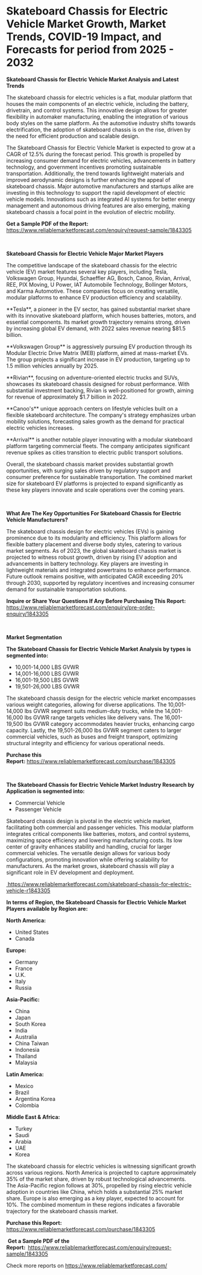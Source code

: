 <p><h1>Skateboard Chassis for Electric Vehicle Market Growth, Market Trends, COVID-19 Impact, and Forecasts for period from 2025 - 2032</h1></p><p><strong>Skateboard Chassis for Electric Vehicle Market Analysis and Latest Trends</strong></p>
<p><p>The skateboard chassis for electric vehicles is a flat, modular platform that houses the main components of an electric vehicle, including the battery, drivetrain, and control systems. This innovative design allows for greater flexibility in automaker manufacturing, enabling the integration of various body styles on the same platform. As the automotive industry shifts towards electrification, the adoption of skateboard chassis is on the rise, driven by the need for efficient production and scalable design.</p><p>The Skateboard Chassis for Electric Vehicle Market is expected to grow at a CAGR of 12.5% during the forecast period. This growth is propelled by increasing consumer demand for electric vehicles, advancements in battery technology, and government incentives promoting sustainable transportation. Additionally, the trend towards lightweight materials and improved aerodynamic designs is further enhancing the appeal of skateboard chassis. Major automotive manufacturers and startups alike are investing in this technology to support the rapid development of electric vehicle models. Innovations such as integrated AI systems for better energy management and autonomous driving features are also emerging, making skateboard chassis a focal point in the evolution of electric mobility.</p></p>
<p><strong>Get a Sample PDF of the Report:&nbsp;</strong> <a href="https://www.reliablemarketforecast.com/enquiry/request-sample/1843305?utm_campaign=2300&utm_medium=2&utm_source=Github&utm_content=ia&utm_term=31032025&utm_id=skateboard-chassis-for-electric-vehicle">https://www.reliablemarketforecast.com/enquiry/request-sample/1843305</a></p>
<p>&nbsp;</p>
<p><strong>Skateboard Chassis for Electric Vehicle Major Market Players</strong></p>
<p><p>The competitive landscape of the skateboard chassis for the electric vehicle (EV) market features several key players, including Tesla, Volkswagen Group, Hyundai, Schaeffler AG, Bosch, Canoo, Rivian, Arrival, REE, PIX Moving, U Power, IAT Automobile Technology, Bollinger Motors, and Karma Automotive. These companies focus on creating versatile, modular platforms to enhance EV production efficiency and scalability.</p><p>**Tesla**, a pioneer in the EV sector, has gained substantial market share with its innovative skateboard platform, which houses batteries, motors, and essential components. Its market growth trajectory remains strong, driven by increasing global EV demand, with 2022 sales revenue nearing $81.5 billion.</p><p>**Volkswagen Group** is aggressively pursuing EV production through its Modular Electric Drive Matrix (MEB) platform, aimed at mass-market EVs. The group projects a significant increase in EV production, targeting up to 1.5 million vehicles annually by 2025.</p><p>**Rivian**, focusing on adventure-oriented electric trucks and SUVs, showcases its skateboard chassis designed for robust performance. With substantial investment backing, Rivian is well-positioned for growth, aiming for revenue of approximately $1.7 billion in 2022.</p><p>**Canoo's** unique approach centers on lifestyle vehicles built on a flexible skateboard architecture. The company's strategy emphasizes urban mobility solutions, forecasting sales growth as the demand for practical electric vehicles increases.</p><p>**Arrival** is another notable player innovating with a modular skateboard platform targeting commercial fleets. The company anticipates significant revenue spikes as cities transition to electric public transport solutions.</p><p>Overall, the skateboard chassis market provides substantial growth opportunities, with surging sales driven by regulatory support and consumer preference for sustainable transportation. The combined market size for skateboard EV platforms is projected to expand significantly as these key players innovate and scale operations over the coming years.</p></p>
<p>&nbsp;</p>
<p><strong>What Are The Key Opportunities For Skateboard Chassis for Electric Vehicle Manufacturers?</strong></p>
<p><p>The skateboard chassis design for electric vehicles (EVs) is gaining prominence due to its modularity and efficiency. This platform allows for flexible battery placement and diverse body styles, catering to various market segments. As of 2023, the global skateboard chassis market is projected to witness robust growth, driven by rising EV adoption and advancements in battery technology. Key players are investing in lightweight materials and integrated powertrains to enhance performance. Future outlook remains positive, with anticipated CAGR exceeding 20% through 2030, supported by regulatory incentives and increasing consumer demand for sustainable transportation solutions.</p></p>
<p><strong>Inquire or Share Your Questions If Any Before Purchasing This Report:</strong> <a href="https://www.reliablemarketforecast.com/enquiry/pre-order-enquiry/1843305?utm_campaign=2300&utm_medium=2&utm_source=Github&utm_content=ia&utm_term=31032025&utm_id=skateboard-chassis-for-electric-vehicle">https://www.reliablemarketforecast.com/enquiry/pre-order-enquiry/1843305</a></p>
<p>&nbsp;</p>
<p><strong>Market Segmentation</strong></p>
<p><strong>The Skateboard Chassis for Electric Vehicle Market Analysis by types is segmented into:</strong></p>
<p><ul><li>10,001-14,000 LBS GVWR</li><li>14,001-16,000 LBS GVWR</li><li>16,001-19,500 LBS GVWR</li><li>19,501-26,000 LBS GVWR</li></ul></p>
<p><p>The skateboard chassis design for the electric vehicle market encompasses various weight categories, allowing for diverse applications. The 10,001-14,000 lbs GVWR segment suits medium-duty trucks, while the 14,001-16,000 lbs GVWR range targets vehicles like delivery vans. The 16,001-19,500 lbs GVWR category accommodates heavier trucks, enhancing cargo capacity. Lastly, the 19,501-26,000 lbs GVWR segment caters to larger commercial vehicles, such as buses and freight transport, optimizing structural integrity and efficiency for various operational needs.</p></p>
<p><strong>Purchase this Report:&nbsp;</strong><a href="https://www.reliablemarketforecast.com/purchase/1843305?utm_campaign=2300&utm_medium=2&utm_source=Github&utm_content=ia&utm_term=31032025&utm_id=skateboard-chassis-for-electric-vehicle">https://www.reliablemarketforecast.com/purchase/1843305</a></p>
<p>&nbsp;</p>
<p><strong>The Skateboard Chassis for Electric Vehicle Market Industry Research by Application is segmented into:</strong></p>
<p><ul><li>Commercial Vehicle</li><li>Passenger Vehicle</li></ul></p>
<p><p>Skateboard chassis design is pivotal in the electric vehicle market, facilitating both commercial and passenger vehicles. This modular platform integrates critical components like batteries, motors, and control systems, maximizing space efficiency and lowering manufacturing costs. Its low center of gravity enhances stability and handling, crucial for larger commercial vehicles. The versatile design allows for various body configurations, promoting innovation while offering scalability for manufacturers. As the market grows, skateboard chassis will play a significant role in EV development and deployment.</p></p>
<p><a href="https://www.reliablemarketforecast.com/skateboard-chassis-for-electric-vehicle-r1843305?utm_campaign=2300&utm_medium=2&utm_source=Github&utm_content=ia&utm_term=31032025&utm_id=skateboard-chassis-for-electric-vehicle">&nbsp;https://www.reliablemarketforecast.com/skateboard-chassis-for-electric-vehicle-r1843305</a></p>
<p><strong>In terms of Region, the Skateboard Chassis for Electric Vehicle Market Players available by Region are:</strong></p>
<p>
    <p> <strong> North America: </strong>
        <ul>
            <li>United States</li>
            <li>Canada</li>
        </ul>
        </p> 
    <p> <strong> Europe: </strong>
        <ul>
            <li>Germany</li>
            <li>France</li>
            <li>U.K.</li>
            <li>Italy</li>
            <li>Russia</li>
        </ul>
        </p> 
    <p> <strong> Asia-Pacific: </strong>
        <ul>
            <li>China</li>
            <li>Japan</li>
            <li>South Korea</li>
            <li>India</li>
            <li>Australia</li>
            <li>China Taiwan</li>
            <li>Indonesia</li>
            <li>Thailand</li>
            <li>Malaysia</li>
        </ul>
        </p> 
    <p> <strong> Latin America: </strong>
        <ul>
            <li>Mexico</li>
            <li>Brazil</li>
            <li>Argentina Korea</li>
            <li>Colombia</li>
        </ul>
        </p> 
    <p> <strong> Middle East & Africa: </strong>
        <ul>
            <li>Turkey</li>
            <li>Saudi</li>
            <li>Arabia</li>
            <li>UAE</li>
            <li>Korea</li>
        </ul>
    </p>
    </p>
<p><p>The skateboard chassis for electric vehicles is witnessing significant growth across various regions. North America is projected to capture approximately 35% of the market share, driven by robust technological advancements. The Asia-Pacific region follows at 30%, propelled by rising electric vehicle adoption in countries like China, which holds a substantial 25% market share. Europe is also emerging as a key player, expected to account for 10%. The combined momentum in these regions indicates a favorable trajectory for the skateboard chassis market.</p></p>
<p><strong>Purchase this Report: </strong><a href="https://www.reliablemarketforecast.com/purchase/1843305?utm_campaign=2300&utm_medium=2&utm_source=Github&utm_content=ia&utm_term=31032025&utm_id=skateboard-chassis-for-electric-vehicle">https://www.reliablemarketforecast.com/purchase/1843305</a></p>
<p>&nbsp;<strong>Get a Sample PDF of the Report:&nbsp;&nbsp;</strong><a href="https://www.reliablemarketforecast.com/enquiry/request-sample/1843305?utm_campaign=2300&utm_medium=2&utm_source=Github&utm_content=ia&utm_term=31032025&utm_id=skateboard-chassis-for-electric-vehicle">https://www.reliablemarketforecast.com/enquiry/request-sample/1843305</a></p>
<p><strong></strong></p>
<p>Check more reports on <a href="https://www.reliablemarketforecast.com/?utm_campaign=2300&utm_medium=2&utm_source=Github&utm_content=ia&utm_term=31032025&utm_id=skateboard-chassis-for-electric-vehicle">https://www.reliablemarketforecast.com/</a></p>